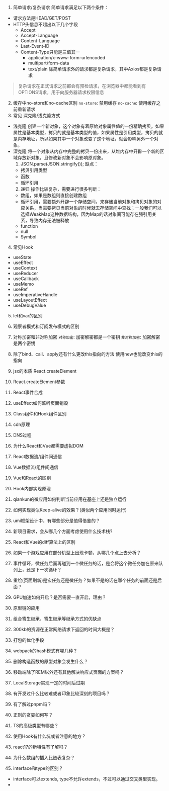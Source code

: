 1. 简单请求/复杂请求
简单请求满足以下两个条件：
  - 请求方法是HEAD/GET/POST
  - HTTP头信息不超出以下几个字段
    - Accept
    - Accept-Language
    - Content-Language
    - Last-Event-ID
    - Content-Type只能是三值其一
      - application/x-www-form-urlencoded
      - multipart/form-data
      - text/plain
除简单请求外的请求都是复杂请求，其中Axios都是复杂请求
> 复杂请求在正式请求之前都会有预检请求，在浏览器中都能看到有OPTIONS请求，用于向服务器请求权限信息
2. 缓存中no-store和no-cache区别
`no-store`: 禁用缓存
`no-cache`: 使用缓存之前重新请求
3. 常见 深克隆/浅克隆方式
  - 浅克隆
  创建一个新对象，这个对象有着原始对象属性值的一份精确拷贝。如果属性是基本类型，拷贝的就是基本类型的值，如果属性是引用类型，拷贝的就是内存地址，所以如果其中一个对象改变了这个地址，就会影响另外一个对象。
  - 深克隆
  将一个对象从内存中完整的拷贝一份出来，从堆内存中开辟一个新的区域存放新对象，且修改新对象不会影响原对象。
    1. JSON.parse(JSON.stringify());
    缺点：
      - 拷贝引用类型
      - 函数
      - 循环引用
    2. 递归
    操作比较复杂，需要进行很多判断：
      - 数组，如果是数组则直接创建数组
      - 循环引用，需要额外开辟一个存储空间，来存储当前对象和拷贝对象的对应关系，当需要拷贝当前对象的时候就去存储空间中查找；一般我们可以选择WeakMap这种数据结构，因为Map的话对象间可能存在强引用关系，导致内存无法被释放
      - function
      - null
      - Symbol
4. 常见Hook
 - useState
 - useEffect
 - useContext
 - useReducer
 - useCallback
 - useMemo
 - useRef
 - useImperativeHandle
 - useLayoutEffect
 - useDebugValue
5. let和var的区别
6. 观察者模式和订阅发布模式的区别
7. 对称加密和非对称加密
`对称加密`: 加密解密都是一个密钥
`非对称加密`: 加密解密是两个密钥
8. 除了bind、call、apply还有什么更改this指向的方法
使用new也能改变this的指向
9. jsx的本质
React.createElement
10. React.createElement参数
11. React事件合成

12. useEffect如何监听页面销毁
13. Class组件和Hook组件区别
14. cdn原理
15. DNS过程
16. 为什么React和Vue都需要虚拟DOM
17. React数据流/组件间通信
19. Vue数据流/组件间通信
18. Vue和React的区别
20. Hook内部实现原理
21. qiankun的微应用如何判断当前应用在基座上还是独立运行
22. 如何实现类似Keep-alive的效果？(类似两个应用同时运行)
23. umi框架设计中，有哪些部分是值得借鉴的？
24. 新项目需求，会从哪几个方面考虑使用什么技术栈?
25. React和Vue的diff算法上的区别
26. 如果一个游戏应用在部分机型上出现卡顿，从哪几个点上去分析？
27. 事件循环，微任务后面再碰到一个微任务的话，是会将这个微任务加在原来队列上，还是下一次循环？
28. 重绘(页面刷新)是宏任务还是微任务？如果不是的话在哪个任务的前面还是后面？
29. GPU加速如何开启？是否需要一直开启，理由？
30. 原型链的应用
31. 组合寄生继承、寄生继承等继承方式的优缺点
32. 300kb的资源在正常网络请求下返回的时间大概是？
33. 打包的优化手段
34. webpack的hash模式有哪几种？
35. 删除构造函数的原型对象会发生什么？
36. 移动端除了REM以外还有其他解决响应式页面的方案吗？
37. LocalStorage实现一定的时间后过期
38. 有开发过什么比较难或者印象比较深刻的项目吗？
39. 有了解过pnpm吗？
40. 正则的贪婪如何写？
41. TS的高级类型有哪些？
42. 使用Hook有什么坑或者注意的地方？
43. react17的新特性有了解吗？
44. 为什么数组的插入比链表复杂？
45. interface和type的区别？
  - interface可以extends, type不允许extends，不过可以通过交叉类型实现。
  - 